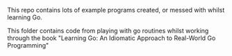 This repo contains lots of example programs created, or messed with whilst learning Go.

This folder contains code from playing with go routines whilst working through the book "Learning Go: An Idiomatic Approach to Real-World Go Programming"


